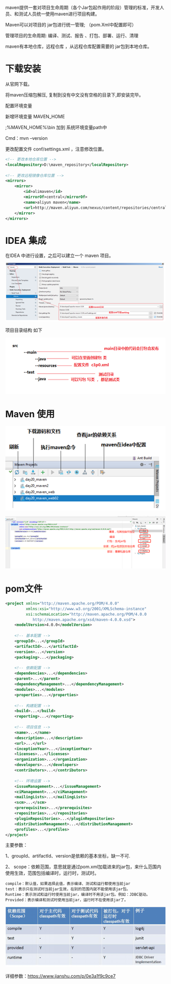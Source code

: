 

maven提供一套对项目生命周期（各个Jar包起作用的阶段）管理的标准，开发人员、和测试人员统一使用maven进行项目构建。



Maven可以对项目的 jar包进行统一管理; （pom.Xml中配置即可）

管理项目的生命周期: 编译、测试、报告 、打包、部署、运行、清理



maven有本地仓库，远程仓库 ，从远程仓库配置需要的 jar包到本地仓库。



# 下载安装

从官网下载。

将maven压缩包解压, 复制到没有中文没有空格的目录下,即安装完毕。



配置环境变量

新增环境变量 MAVEN_HOME

;%MAVEN_HOME%\bin  加到 系统环境变量path中

Cmd：mvn –version



更改配置文件 conf/settings.xml ，注意修改位置。

```xml
<!-- 更改本地仓库位置 -->
<localRepository>D:\maven_repository</localRepository>

<!-- 更改远程镜像仓库位置 -->
<mirrors>
    <mirror>
        <id>alimaven</id>
        <mirrorOf>central</mirrorOf>
        <name>aliyun maven</name>
        <url>http://maven.aliyun.com/nexus/content/repositories/central/</url>
    </mirror>
</mirrors>
```



# IDEA 集成

在IDEA 中进行设置，之后可以建立一个 maven 项目。

![image-20221013110743570](https://raw.githubusercontent.com/zhanghongyang42/images/main/image-20221013110743570.png)

项目目录结构 如下

![image-20221013110948233](https://raw.githubusercontent.com/zhanghongyang42/images/main/image-20221013110948233.png)



# Maven 使用

![image-20221013112848874](https://raw.githubusercontent.com/zhanghongyang42/images/main/image-20221013112848874.png)

![image-20221013112906331](https://raw.githubusercontent.com/zhanghongyang42/images/main/image-20221013112906331.png)



# pom文件

```xml
<project xmlns="http://maven.apache.org/POM/4.0.0"
         xmlns:xsi="http://www.w3.org/2001/XMLSchema-instance"
         xsi:schemaLocation="http://maven.apache.org/POM/4.0.0
            http://maven.apache.org/xsd/maven-4.0.0.xsd">
    <modelVersion>4.0.0</modelVersion>

    <!-- 基本配置 -->
    <groupId>...</groupId>
    <artifactId>...</artifactId>
    <version>...</version>
    <packaging>...</packaging>

    <!-- 依赖配置 -->
    <dependencies>...</dependencies>
    <parent>...</parent>
    <dependencyManagement>...</dependencyManagement>
    <modules>...</modules>
    <properties>...</properties>

    <!-- 构建配置 -->
    <build>...</build>
    <reporting>...</reporting>

    <!-- 项目信息 -->
    <name>...</name>
    <description>...</description>
    <url>...</url>
    <inceptionYear>...</inceptionYear>
    <licenses>...</licenses>
    <organization>...</organization>
    <developers>...</developers>
    <contributors>...</contributors>

    <!-- 环境设置 -->
    <issueManagement>...</issueManagement>
    <ciManagement>...</ciManagement>
    <mailingLists>...</mailingLists>
    <scm>...</scm>
    <prerequisites>...</prerequisites>
    <repositories>...</repositories>
    <pluginRepositories>...</pluginRepositories>
    <distributionManagement>...</distributionManagement>
    <profiles>...</profiles>
</project>
```



主要参数：

1、groupId、artifactId、version是依赖的基本坐标，缺一不可.

2、 scope：依赖范围，意思就是通过pom.xml加载进来的jar包，来什么范围内使用生效，范围包括编译时，运行时，测试时。

```
compile：默认值，如果选择此值，表示编译、测试和运行都使用当前jar
test：表示只在测试时当前jar生效，在别的范围内就不能使用该jar包。
Runtime：表示测试和运行时使用当前jar，编译时不用该jar包。例如：JDBC驱动。
Provided：表示编译和测试时使用当前jar，运行时不在使用该jar了。
```

![image-20221013133516970](https://raw.githubusercontent.com/zhanghongyang42/images/main/image-20221013133516970.png)



详细参数：https://www.jianshu.com/p/0e3a1f9c9ce7









































































